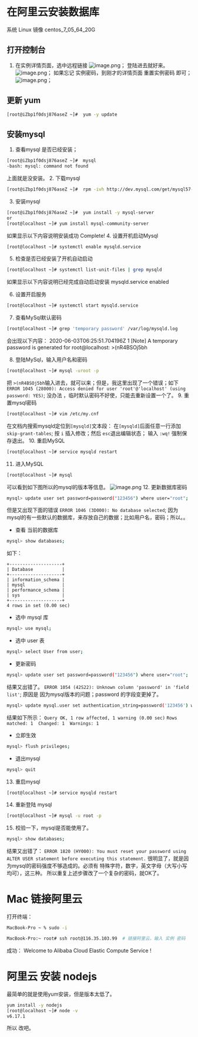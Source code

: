 # 在阿里云安装数据库
系统 Linux 镜像 centos_7_05_64_20G
## 打开控制台 
1. 在实例详情页面，选中远程链接
![image.png](https://i.loli.net/2020/06/03/4MKPzwj1yWtviks.png)；
登陆进去就好来。
![image.png](https://i.loli.net/2020/06/03/QJNrj9L7RwyOZAh.png)；
如果忘记 实例密码，到刚才的详情页面 重置实例密码 即可；
![image.png](https://i.loli.net/2020/06/03/QF1xq4eIJDGopP3.png)；
## 更新 yum
```bash
[root@iZbp1f0dsj876aseZ ~]#  yum -y update
```
## 安装mysql
1. 查看mysql 是否已经安装；
```bash
[root@iZbp1f0dsj876aseZ ~]#  mysql
-bash: mysql: command not found
```
上面就是没安装。
2. 下载mysql
```bash
[root@iZbp1f0dsj876aseZ ~]#  rpm -ivh http://dev.mysql.com/get/mysql57-community-release-el7-8.noarch.rpm
```
3. 安装mysql
```bash
[root@iZbp1f0dsj876aseZ ~]#  yum install -y mysql-server
or
[root@localhost ~]# yum install mysql-community-server
```

如果显示以下内容说明安装成功
Complete!
4. 设置开机启动Mysql
```bash
[root@localhost ~]# systemctl enable mysqld.service
```
5. 检查是否已经安装了开机自动启动
```bash
[root@localhost ~]# systemctl list-unit-files | grep mysqld
```
如果显示以下内容说明已经完成自动启动安装
mysqld.service enabled

6. 设置开启服务
```bash
[root@localhost ~]# systemctl start mysqld.service
```

7. 查看MySql默认密码
```bash
[root@localhost ~]# grep 'temporary password' /var/log/mysqld.log
```
会出现以下内容：
2020-06-03T06:25:51.704196Z 1 [Note] A temporary password is generated for root@localhost: >(nR4BSOj5bh

8. 登陆MySql，输入用户名和密码
```bash
[root@localhost ~]# mysql -uroot -p
```
把 `>(nR4BSOj5bh`输入进去，就可以来；但是，我这里出现了一个错误；如下
`ERROR 1045 (28000): Access denied for user 'root'@'localhost' (using password: YES)`;
没办法 ，临时默认密码不好使，只能去重新设置一个了。
9. 重置mysql密码
```bash
[root@localhost ~]# vim /etc/my.cnf
```
在文档内搜索mysqld定位到`[mysqld]`文本段：
在`[mysqld]`后面任意一行添加`skip-grant-tables`;
按 `i` 插入修改；然后 `esc`退出编辑状态； 输入 `:wq!` 强制保存退出。
10. 重启MySQL
```bash
[root@localhost ~]# service mysqld restart
```
11. 进入MySQL
 ```bash
[root@localhost ~]# mysql
```
可以看到如下图所以的mysql的版本等信息。
![image.png](https://i.loli.net/2020/06/03/43PG7TxOkB2gfaS.png)
12. 更新数据库密码
 ```bash
mysql> update user set password=password("123456") where user="root";
```
但是又出现下面的错误
`ERROR 1046 (3D000): No database selected`;
因为mysql的有一些默认的数据库，来存放自己的数据；比如用户名，密码；所以。。
- 查看 当前的数据库
```bash
mysql> show databases;
```
如下：
```
+--------------------+
| Database           |
+--------------------+
| information_schema |
| mysql              |
| performance_schema |
| sys                |
+--------------------+
4 rows in set (0.00 sec)
```
- 选中 mysql 库
```bash
mysql> use mysql;
```
- 选中 user 表
```bash
mysql> select User from user;
```
- 更新密码
```bash
mysql> update user set password=password("123456") where user="root";
```
结果又出错了。
`ERROR 1054 (42S22): Unknown column 'password' in 'field list'`;
原因是 因为mysql版本的问题；password 的字段变更掉了。
```bash
mysql> update mysql.user set authentication_string=password('123456') where user='root'; 
```
结果如下所示：
`Query OK, 1 row affected, 1 warning (0.00 sec)`
`Rows matched: 1  Changed: 1  Warnings: 1`
- 立即生效
```bash
mysql> flush privileges; 
```
- 退出mysql
```bash
mysql> quit 
```
13. 重启mysql
```bash
[root@localhost ~]# service mysqld restart
```
14. 重新登陆 mysql
```bash
[root@localhost ~]# mysql -u root -p
```
15. 校验一下，mysql是否能使用了。
```bash
mysql> show databases;
```
结果又出错了：
`ERROR 1820 (HY000): You must reset your password using ALTER USER statement before executing this statement.`
很明显了，就是因为mysql的密码强度不够造成的。必须有 特殊字符，数字，英文字母（大写小写均可），这三种。
所以重复上述步骤改了一个复杂的密码，就OK了。

# Mac 链接阿里云
打开终端：
```bash
MacBook-Pro ~ % sudo -i

MacBook-Pro:~ root# ssh root@116.35.103.99  # 链接阿里云，输入 实例 密码
```
成功：
Welcome to Alibaba Cloud Elastic Compute Service !

# 阿里云 安装 nodejs
最简单的就是使用yum安装，但是版本太低了。
```bash
yum install -y nodejs
[root@localhost ~]# node -v
v6.17.1
```
所以 改吧。